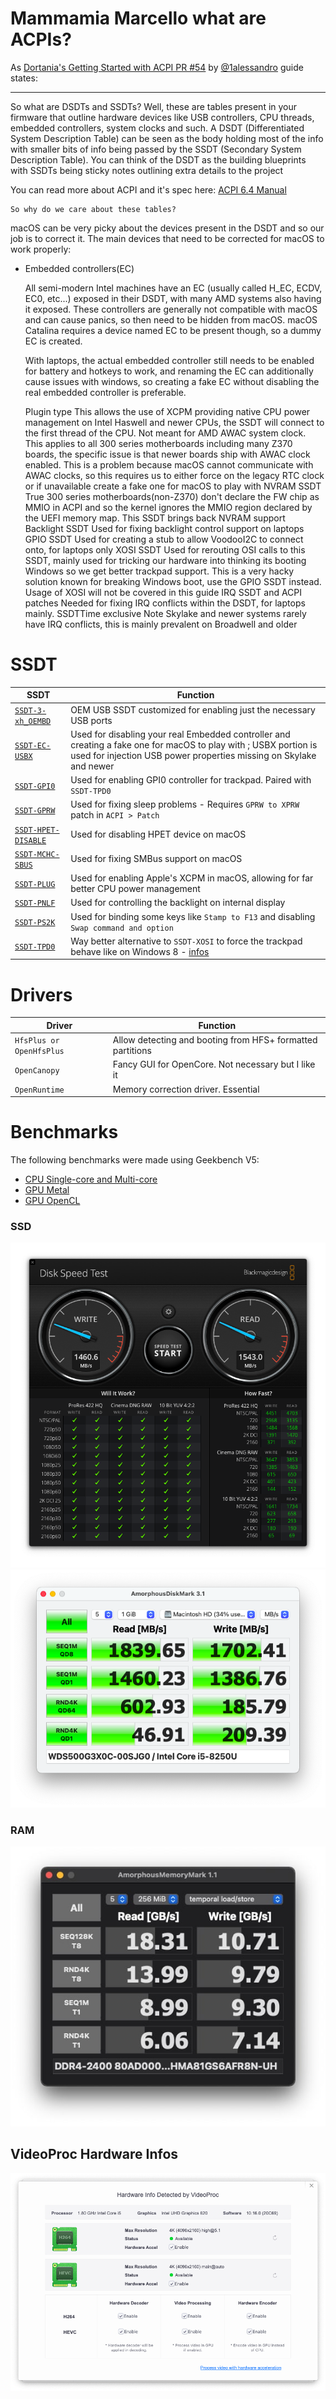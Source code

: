 # Mammamia Marcello what are ACPIs?

As [Dortania's Getting Started with ACPI PR #54](https://github.com/dortania/OpenCore-Post-Install/pull/54) by [@1alessandro](https://github.com/1alessandro1) guide states:

---

So what are DSDTs and SSDTs? Well, these are tables present in your firmware that outline hardware devices like USB controllers, CPU threads, embedded controllers, system clocks and such. A DSDT (Differentiated System Description Table) can be seen as the body holding most of the info with smaller bits of info being passed by the SSDT (Secondary System Description Table). You can think of the DSDT as the building blueprints with SSDTs being sticky notes outlining extra details to the project

You can read more about ACPI and it's spec here: [ACPI 6.4 Manual](https://uefi.org/sites/default/files/resources/ACPI_Spec_6_4_Jan22.pdf)

    So why do we care about these tables?

macOS can be very picky about the devices present in the DSDT and so our job is to correct it. The main devices that need to be corrected for macOS to work properly:

- Embedded controllers(EC)

    All semi-modern Intel machines have an EC (usually called H_EC, ECDV, EC0, etc...) exposed in their DSDT, with many AMD systems also having it exposed. These controllers are generally not compatible with macOS and can cause panics, so then need to be hidden from macOS. macOS Catalina requires a device named EC to be present though, so a dummy EC is created.
    
    With laptops, the actual embedded controller still needs to be enabled for battery and hotkeys to work, and renaming the EC can additionally cause issues with windows, so creating a fake EC without disabling the real embedded controller is preferable.


    Plugin type
        This allows the use of XCPM providing native CPU power management on Intel Haswell and newer CPUs, the SSDT will connect to the first thread of the CPU. Not meant for AMD
    AWAC system clock.
        This applies to all 300 series motherboards including many Z370 boards, the specific issue is that newer boards ship with AWAC clock enabled. This is a problem because macOS cannot communicate with AWAC clocks, so this requires us to either force on the legacy RTC clock or if unavailable create a fake one for macOS to play with
    NVRAM SSDT
        True 300 series motherboards(non-Z370) don't declare the FW chip as MMIO in ACPI and so the kernel ignores the MMIO region declared by the UEFI memory map. This SSDT brings back NVRAM support
    Backlight SSDT
        Used for fixing backlight control support on laptops
    GPIO SSDT
        Used for creating a stub to allow VoodooI2C to connect onto, for laptops only
    XOSI SSDT
        Used for rerouting OSI calls to this SSDT, mainly used for tricking our hardware into thinking its booting Windows so we get better trackpad support. This is a very hacky solution known for breaking Windows boot, use the GPIO SSDT instead. Usage of XOSI will not be covered in this guide
    IRQ SSDT and ACPI patches
        Needed for fixing IRQ conflicts within the DSDT, for laptops mainly. SSDTTime exclusive
        Note Skylake and newer systems rarely have IRQ conflicts, this is mainly prevalent on Broadwell and older

# SSDT

| SSDT | Function |
| ---- | -------- |
| [`SSDT-3-xh_OEMBD`](ACPI/SSDT-3-xh_OEMBD.md) | OEM USB SSDT customized for enabling just the necessary USB ports |
| [`SSDT-EC-USBX`](ACPI/SSDT-EC-USBX.md) | Used for disabling your real Embedded controller and creating a fake one for macOS to play with ; USBX portion is used for injection USB power properties missing on Skylake and newer |
| [`SSDT-GPI0`](ACPI/SSDT-GPI0.md) | Used for enabling GPI0 controller for trackpad. Paired with `SSDT-TPD0` |
| [`SSDT-GPRW`](ACPI/SSDT-GPRW.md) | Used for fixing sleep problems - Requires `GPRW to XPRW` patch in `ACPI > Patch` |
| [`SSDT-HPET-DISABLE`](ACPI/SSDT-HPET-DISABLE.md) | Used for disabling HPET device on macOS |
| [`SSDT-MCHC-SBUS`](ACPI/SSDT-MCHC-SBUS.md) | Used for fixing SMBus support on macOS |
| [`SSDT-PLUG`](ACPI/SSDT-PLUG.md) | Used for enabling Apple's XCPM in macOS, allowing for far better CPU power management |
| [`SSDT-PNLF`](ACPI/SSDT-PNLF.md) | Used for controlling the backlight on internal display |
| [`SSDT-PS2K`](ACPI/SSDT-PS2K.md) | Used for binding some keys like `Stamp to F13` and disabling `Swap command and option` |
| [`SSDT-TPD0`](ACPI/SSDT-TPD0.md) | Way better alternative to `SSDT-XOSI` to force the trackpad behave like on Windows 8 - [infos](https://docs.microsoft.com/en-us/windows-hardware/drivers/acpi/winacpi-osi) |

# Drivers

| Driver | Function |
| ---- | -------- |
| `HfsPlus or OpenHfsPlus` | Allow detecting and booting from HFS+ formatted partitions |
| `OpenCanopy` | Fancy GUI for OpenCore. Not necessary but I like it |
| `OpenRuntime` | Memory correction driver. Essential |
# Benchmarks

The following benchmarks were made using Geekbench V5:

- [CPU Single-core and Multi-core](https://browser.geekbench.com/v5/cpu/2830516)
- [GPU Metal](https://browser.geekbench.com/v5/compute/1173808)
- [GPU OpenCL](https://browser.geekbench.com/v5/compute/1173815)

### SSD

![SSD Western Digital SN750 Black NVMe 512GB BlackMagic Disk Speed Test](/.assets/docs/benchmarks/ssd/images/Blackmagic.png)
![SSD Sabrent Rocket NVMe 3.0 512GB AmorphousDiskMark](/.assets/docs/benchmarks/ssd/images/AmorphousDiskMark.png)

### RAM

![16GB DDR4 @ 2400MHz AmorphousMemoryMark](/.assets/docs/benchmarks/ram/images/AmorphousMemoryMark.png)

## VideoProc Hardware Infos

![Hardware Info detected by VideoProc](/.assets/docs/benchmarks/videoproc/images/VideoProc.png)